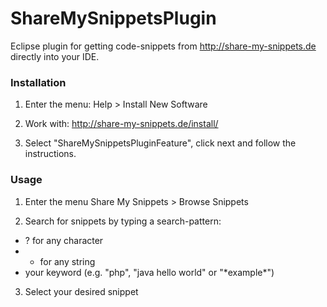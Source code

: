 ShareMySnippetsPlugin
=====================

Eclipse plugin for getting code-snippets from http://share-my-snippets.de directly into your IDE.

### Installation

1. Enter the menu:
Help > Install New Software

2. Work with: 
http://share-my-snippets.de/install/

3. Select "ShareMySnippetsPluginFeature", click next and follow the instructions.


### Usage

1. Enter the menu
Share My Snippets > Browse Snippets

2. Search for snippets by typing a search-pattern:
- ? for any character
- * for any string
- your keyword (e.g. "php", "java hello world" or "\*example*")

3. Select your desired snippet
